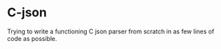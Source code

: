 # C-json
Trying to write a functioning C json parser from scratch in as few lines of code as possible.
